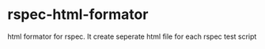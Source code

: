 rspec-html-formator
===================

html formator for rspec. It create seperate html file for each rspec test script
